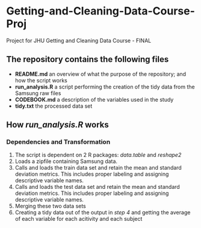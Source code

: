 # Getting-and-Cleaning-Data-Course-Proj
Project for JHU Getting and Cleaning Data Course - FINAL

## The repository contains the following files
- **README.md** an overview of what the purpose of the repository; and how the script works
- **run_analysis.R** a script performing the creation of the tidy data from the Samsung raw files
- **CODEBOOK.md** a description of the variables used in the study
- **tidy.txt** the processed data set

## How *run_analysis.R* works

### Dependencies and Transformation
1. The script is dependent on 2 R packages: *data.table* and *reshape2*
2. Loads a zipfile containing Samsung data. 
3. Calls and loads the train data set and retain the mean and standard deviation metrics. This includes proper labeling and assigning descriptive variable names.
4. Calls and loads the test data set and retain the mean and standard deviation metrics. This includes proper labeling and assigning descriptive variable names.
5. Merging these two data sets
6. Creating a tidy data out of the output in *step 4*  and getting the average of each variable for each acitivity and each subject

